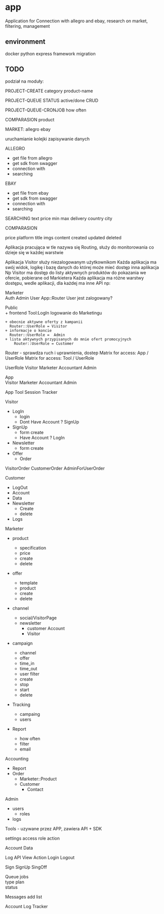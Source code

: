 # app
Application for Connection with allegro and ebay, research on market, filtering, management

## environment
docker
python
express framework 
migration

## TODO

podział na moduły:

PROJECT-CREATE
category
product-name

PROJECT-QUEUE
STATUS active/done
CRUD

PROJECT-QUEUE-CRONJOB
how often

COMPARASION
product

MARKET:
allegro
ebay

uruchamianie kolejki
zapisywanie danych 

ALLEGRO
+ get file from allegro
+ get sdk from swagger
+ connection with 
+ searching


EBAY
+ get file from ebay
+ get sdk from swagger
+ connection with 
+ searching


SEARCHING
text
price
  min
  max
delivery
  country
  city
 

COMPARASION

price
platform
title
imgs
content
created
updated
deleted


Aplikacja pracująca w tle nazywa się Routing,
służy do monitorowania co dzieje się w każdej warstwie

Aplikacja Visitor służy niezalogowanym użytkownikom
Każda aplikacja ma swój widok, logikę i bazę danych do której może mieć dostęp inna aplikacja
Np Visitor ma dostęp do listy aktywnych produktów do pokazania we ofercie, pobierane od Markietera
Każda aplikacja ma różne warstwy dostępu, wedle aplikacji, dla każdej ma inne API
np:

  Marketer  
  Auth
    Admin
    User
    App::Router
      User jest zalogowany?
      
  Public             
    + frontend
      Tool:LogIn
        logowanie do Marketingu
      
    + obecnie aktywne oferty z kampanii
      Router::UserRole = Visitor
    + informacje o koncie
      Router::UserRole =  Admin
    + lista aktywnych przypisanych do mnie ofert promocyjnych
        Router::UserRole = Customer




Router - sprawdza ruch i uprawnienia, dostep
  Matrix for access: App / UserRole
  Matrix for access: Tool / UserRole
  
  UserRole
    Visitor
    Marketer
    Accountant
    Admin   
    
  App  
    Visitor
    Marketer
    Accountant
    Admin    
    
  App
    Tool
      Session
      Tracker
      
      
  

Visitor
  + LogIn
    + login
    + Dont Have Account ? SignUp
  + SignUp
    + form create
    + Have Account ? LogIn
  + Newsletter
    + form create
  + Offer
    + Order
    
VisitorOrder
CustomerOrder
AdminForUserOrder

Customer
  + LogOut
  + Account
  + Data
  + Newsletter
    + Create  
    + delete
  + Logs
  
Marketer
    
  + product
    + specification
    + price    
    + create
    + delete
    
  + offer
    + template
    + product
    + create
    + delete
    
    
  + channel    
    + social/VisitorPage
    + newsletter
      + customer Account
      + Visitor


  + campaign
    + channel
    + offer
    + time_in
    + time_out
    + user filter
    + create
    + stop
    + start
    + delete
  
  + Tracking
    + campaing
    + users
    
  + Report
    + how often
    + filter
    + email
  
Accounting
  + Report
  + Order
    + Marketer::Product
    + Customer
      + Contact
  

 
Admin
  + users
    + roles    
  + logs
  


Tools - uzywane przez APP, zawiera API + SDK
  
  settings
  access
    role
    action


  Account
    Data
    
  Log
    API
    View
    Action
      Login
      Logout
  
  Sign
    SignUp
    SingOff
  
  
  Queue 
    jobs    
      type
    plan      
      status
    
    
  Messages
    add
    list
  
  Account
    Log
    Tracker
  
  
  
